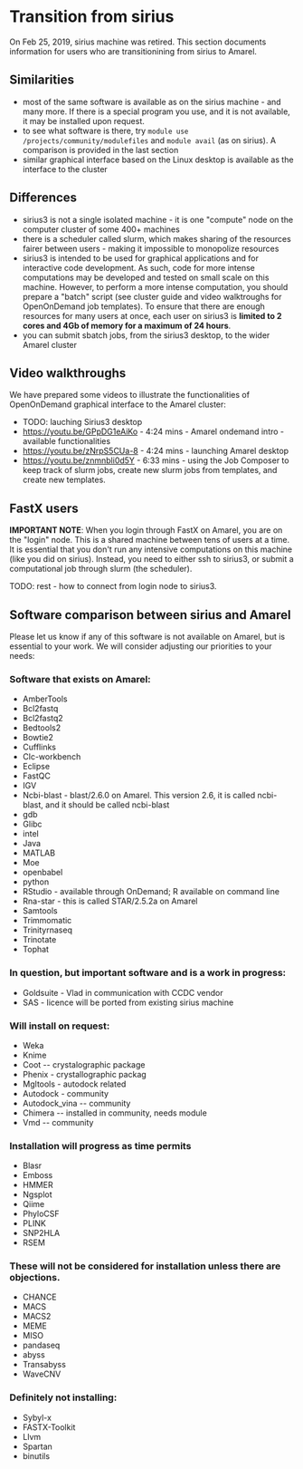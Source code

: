 
# Transition from sirius

On Feb 25, 2019, sirius machine was retired. This section documents information for users who are transitionining from sirius to Amarel. 

## Similarities

- most of the same software is available as on the sirius machine - and many more. If there is a special program you use, and it is not available, it may be installed upon request. 
- to see what software is there, try `module use /projects/community/modulefiles` and `module avail` (as on sirius). A comparison is provided in the last section
- similar graphical interface based on the Linux desktop is available as the interface to the cluster

## Differences

- sirius3 is not a single isolated machine - it is one "compute" node on the computer cluster of some 400+ machines
- there is a scheduler called slurm, which makes sharing of the resources fairer between users - making it impossible to monopolize resources
- sirius3 is intended to be used for graphical applications and for interactive code development. As such, code for more intense computations may be developed and tested on small scale on this machine. However, to perform a more intense computation, you should prepare a "batch" script (see cluster guide and video walktroughs for OpenOnDemand job templates). To ensure that there are enough resources for many users at once, each user on sirius3 is **limited to 2 cores and 4Gb of memory for a maximum of 24 hours**. 
- you can submit sbatch jobs, from the sirius3 desktop, to the wider Amarel cluster

## Video walkthroughs

We have prepared some videos to illustrate the functionalities of OpenOnDemand graphical interface to the Amarel cluster: 

- TODO:  lauching Sirius3 desktop
- https://youtu.be/GPpDG1eAiKo - 4:24 mins - Amarel ondemand intro - available functionalities
- https://youtu.be/zNrpS5CUa-8 - 4:24 mins - launching Amarel desktop
- https://youtu.be/znmnbli0d5Y - 6:33 mins - using the Job Composer to keep track of slurm jobs, create new slurm jobs from templates, and create new templates.

## FastX users

**IMPORTANT NOTE**: When you login through FastX on Amarel, you are on the "login" node. This is a shared machine between tens of users at a time. It is essential that you don't run any intensive computations on this machine (like you did on sirius). Instead, you need to either ssh to sirius3, or submit a computational job through slurm (the scheduler). 

TODO: rest - how to connect from login node to sirius3. 

## Software comparison between sirius and Amarel

Please let us know if any of this software is not available on Amarel, but is essential to your work. We will consider adjusting our priorities to your needs: 

### Software that exists on Amarel: 

- AmberTools
- Bcl2fastq    
- Bcl2fastq2   
- Bedtools2  
- Bowtie2  
- Cufflinks  
- Clc-workbench
- Eclipse 
- FastQC   
- IGV      
- Ncbi-blast  - blast/2.6.0 on Amarel. This version 2.6, it is called ncbi-blast, and it should be called ncbi-blast 
- gdb
- Glibc  
- intel
- Java
- MATLAB
- Moe
- openbabel
- python
- RStudio  - available through OnDemand; R available on command line
- Rna-star    - this is called STAR/2.5.2a on Amarel
- Samtools
- Trimmomatic 
- Trinityrnaseq 
- Trinotate   
- Tophat 

### In question, but important software and is a work in progress: 

- Goldsuite - Vlad in communication with CCDC vendor
- SAS - licence will be ported from existing sirius machine

### Will install on request: 

- Weka 
- Knime
- Coot  -- crystalographic package
- Phenix  - crystallographic packag
- Mgltools  -  autodock related
- Autodock - community
- Autodock_vina -- community
- Chimera -- installed in community, needs module
- Vmd --  community

### Installation will progress as time permits 

- Blasr   
- Emboss  
- HMMER   
- Ngsplot 
- Qiime  
- PhyloCSF 
- PLINK   
- SNP2HLA 
- RSEM  

### These will not be considered for installation unless there are objections. 

- CHANCE
- MACS
- MACS2
- MEME
- MISO
- pandaseq
- abyss
- Transabyss
- WaveCNV

### Definitely not installing: 

- Sybyl-x
- FASTX-Toolkit
- Llvm
- Spartan
- binutils

